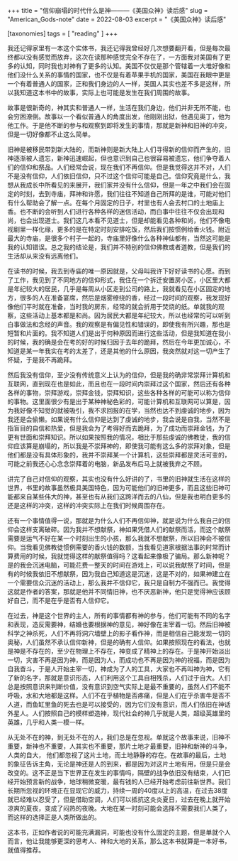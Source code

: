 +++
title = "信仰崩塌的时代什么是神———《美国众神》读后感"
slug = "American_Gods-note"
date = 2022-08-03
excerpt = "《美国众神》读后感"

[taxonomies]
tags = [ "reading" ]
+++

我还记得家里有一本这个实体书，我还记得我曾经好几次想要翻开看，但是每次最终都以没有感觉而放弃，这次在读那种感觉完全不存在了，一方面我对美国有了更多的认知，同时我也对神有了更多的认知。美国不仅仅是那个管辖着一大堆好像和他们没什么关系的事情的国家，也不仅是有着苹果手机的国家，美国在我眼中更是一个有着普通人的国家，正和我们身边的人一样，美国人其实也差不多是这样，所以我知道这本书中的故事，实际上也可能是发生在我们周围的故事。

故事是很新奇的，神其实和普通人一样，生活在我们身边，他们并非无所不能，也会穷困潦倒。故事以一个看似普通人的角度出发，他刚刚出狱，他遇见奥丁，他为他工作。于是他不断的参与和观察到即将发生的事情，那就是新神和旧神的冲突，但是一切好像都不止这么简单。

旧神是被移民带到新大陆的，而新神则是新大陆上人们寻得新的信仰而产生的，旧神逐渐被人遗忘，新神迅速崛起，但也意识到自己也很容易被遗忘，他们争夺着人们的信仰和祭品。人们经常会说，现在我们不再信仰。但是我觉得这并不对，人们不是没有信仰，人们依旧信仰，只不过这个信仰可能是自己。信仰究竟是什么，我想从我成长中所看见的来展开，我们家并没有什么信仰，但是一年之中我们会在固定的时刻，去到寺庙，拜神和许愿，我们往往不知道自己所拜的是谁，可能对他们有什么帮助会了解一点。在每个月固定的日子，村里也有人会去村口的土地庙上香。也不断的会听到人们进行各种各样的迷信活动，而白事中往往不仅会出现和尚，也会出现道士。我们这几本看不见道士，但是却能看见各种和尚，他们不像电视剧里一样化缘，更多的是在特定时刻安排吃饭，然后我们按惯例给香火钱。附近最大的寺庙，是很多个村子一起的，寺庙里好像什么各种神仙都有，当然这可能是我的认知错误。总之我的结论是，我们并不特别的信仰佛教或者道教，但是我们的生活却从来没有远离他们。

在读书的时候，我去到寺庙的唯一原因就是，父母叫我许下好好读书的心愿。而到了工作，我见到了不同地方的信仰形式，我住在一个拆迁安置房小区，小区里大都是年纪较大的居民，几乎是每周从小区走到公司的路上，我就看见在小区固定的地方，很多的人在准备宴席，然后是烟雾缭绕的香，经过一段时间的观察，我发现好像他们平时就在准备，当时我的房东，经常的就会折用于焚烧的纸。单就我的观察，这些活动上基本都是和尚。因为居民大都是年纪较大，所以也经常的可以听到白事做法和念经的声音。我的观察是有偏见性和错误的，即使我有所兴趣，那也是短暂和片面的。我不知道人们是出于何种原因而进行这些活动，但是我知道在我小的时候，我的确是会在考的好的时候归因于去年的跪拜，然后在今年更加诚心，不知道是某一年我实在考的太差了，还是其他的什么原因，我突然就对这一切产生了怀疑，于是我不再跪拜。

然后我没有信仰，至少没有传统意义上认为的信仰，但是我的确非常崇拜计算机和互联网，直到现在也是如此，而且也在一段时间内崇拜过这个国家，然后还有各种各样的事物，崇拜游戏，崇拜金钱，崇拜知识，这些各种各样的可能可以称为信仰的事物。这里面很少有是出于某种神秘色彩的，可能计算机和互联网可以算是，因为我好像不知觉的就被吸引，我不求回报的在学，当然也达不到虔诚的地步，因为我还是会偷懒。如果说有什么信仰是达到了虔诚的地步，我会说是自我，当然不是指盲目的自信和热爱，但是我会为了考得好而去跪拜，为了成功而崇拜金钱，为了更有世面和崇拜知识。所以如果按照我的情况，相比于那些虔诚的佛教徒，我的信仰应该算是崩塌的，所以我是不崇拜神的，即使我可能有这么多的崇拜对象，但是他们都是没有具体形象的，我并不崇拜某一个计算机，这些崇拜都是灵活可变的，可能之前我还心心念念崇拜着的电脑，新品发布后马上就被我弃之不顾。

讲完了自己对信仰的观察，其实也没有什么好讲的了，书里的旧神就生活在这样的世界，书里的故事虽然极具美国特色，因为可能他们的旧神更多，而且这些旧神可能都来自某些伟大的神，甚至也有从我们这跨洋而去的八仙，但是我也明白更多的还是这样的冲突，这样的冲突实际上在我们时候周围存在。

还有一个事情值得一说，那就是为什么人们不再信仰神，就是说为什么我自己的信仰会这样支离破碎。因为我并不想献祭，神如果凭借人们的献祭而活，而这个献祭需要是运气不好在某一个时刻出生的小孩，那么我就不想献祭，所以旧神会不被信仰。当我看见佛教徒惯例需要的香火钱的数额，当我看见道家根据法事的时常而计算费用的时候，我就觉得这样的献祭值得吗？这看起来像极了骗局。那么新神呢？是的我会沉迷电脑，可能花费一整天的时间在游戏上，可以说我献祭了时间，但是有的时候我依旧不想献祭，因为我自己知道这是沉迷，这是不对的，如果神建立在一个需要信众沉迷的活动上，那么我并不信仰它，我只是自制力不强而已。我觉得这就是作者的答案，那就是他并不同情旧神，也不厌恶新神，他只是觉得神应该顾好自己，而不是在乎是否有人信仰它。

在过去，神是这个世界的主人，所有的事情都有神的参与，他们可能有不同的名字和表现，造反需要神，结婚也要根据神的意见，神好像在主宰着一切。然后旧神被科学之神杀死，人们不再将洞穴墙壁上的影子看作神，而是相信自己能发现一切的奥秘，人们虽然不承认信仰新神，但是的确有人信仰。如果按照现在的看法，也就是神是不存在的，至少在物理上不存在，神变成了精神上的存在。于是神开始淡出一切，灾害不再是因为神，而是因为人，而成功也不再是因为神的祝福，而是因为自我奋斗，于是人开始主宰一切，神成为了人的工具，大家也不再叫神为神，它有了新的名字，那就是意识形态，人们利用这个工具自相残杀，人们过于自大。人们总是按照意识来判断价值，没有意识到空气实际上是最不重要的，虽然人们不能不呼吸，水和大地都是这样。人们不在乎植物是否疼痛，但是人们在乎杀害牛是否不人道，而鱼缸里鱼的死去也是可以接受的，因为它们没有意识，而人们依旧在神话外星人。人们按照自己的模样塑造神，现代社会的神几乎就是人类，超级英雄里的英雄，几乎和人类一模一样。

从无处不在的神，到无处不在的人，我们总是在忽视。单就这个故事来说，旧神不重要，新神也不重要，人其实也不重要，那片土地才最重要，旧神和新神的斗争，人类的自大， 他们都忽视了这片土地，而土地静静的存在。在故事的最后，土地的象征告诉主角，无论是神还是人的到来，都是因为对这片土地有用，但是只是会改变的。这不正是当下世界正在发生的事情吗，隔壁的战争依旧没有结束，人们已经开始预言新的战争，地球稍微变暖，最有钱的人已经开始考虑前往新世界。我们长期所忽视的环境正在显现它的威力，持续一周的40度以上的高温，在过去38度就已经难以忍受了，但是借助空调，人们可以抵抗这炎炎夏日，过去在晚上就开始凉爽的夏夜，变成了闷热的夜晚。大地在某一时刻可能会选择不需要我们人类了，而这样的选择正是人类所做出的。

这本书，正如作者说的可能充满漏洞，可能也没有什么固定的主题，但是单就个人而言，他让我能够更深的思考人、神和大地的关系，那么这本书就算是一本好书，就值得推荐。